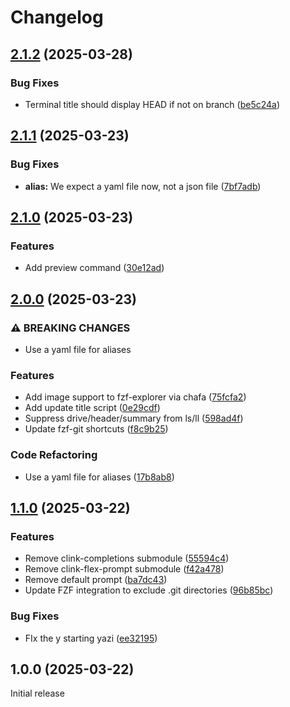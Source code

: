 # Changelog

## [2.1.2](https://github.com/narnaud/clink-terminal/compare/v2.1.1...v2.1.2) (2025-03-28)


### Bug Fixes

* Terminal title should display HEAD if not on branch ([be5c24a](https://github.com/narnaud/clink-terminal/commit/be5c24ac818fdc14364e7fd01dc907583d7e5698))

## [2.1.1](https://github.com/narnaud/clink-terminal/compare/v2.1.0...v2.1.1) (2025-03-23)


### Bug Fixes

* **alias:** We expect a yaml file now, not a json file ([7bf7adb](https://github.com/narnaud/clink-terminal/commit/7bf7adb69c0ec48edaeb9aa2288820260acb794b))

## [2.1.0](https://github.com/narnaud/clink-terminal/compare/v2.0.0...v2.1.0) (2025-03-23)


### Features

* Add preview command ([30e12ad](https://github.com/narnaud/clink-terminal/commit/30e12adc89dde778203dbb46a87eec1d666ba796))

## [2.0.0](https://github.com/narnaud/clink-terminal/compare/v1.1.0...v2.0.0) (2025-03-23)


### ⚠ BREAKING CHANGES

* Use a yaml file for aliases

### Features

* Add image support to fzf-explorer via chafa ([75fcfa2](https://github.com/narnaud/clink-terminal/commit/75fcfa21586ca289a9706bca4e077f286ef77025))
* Add update title script ([0e29cdf](https://github.com/narnaud/clink-terminal/commit/0e29cdf196bc3053998d1e9dda6d37fa469bcc25))
* Suppress drive/header/summary from ls/ll ([598ad4f](https://github.com/narnaud/clink-terminal/commit/598ad4f309890985611bc0e0a3172478f17f5c64))
* Update fzf-git shortcuts ([f8c9b25](https://github.com/narnaud/clink-terminal/commit/f8c9b25df8eeefad1a62798cef29067b36bbb775))


### Code Refactoring

* Use a yaml file for aliases ([17b8ab8](https://github.com/narnaud/clink-terminal/commit/17b8ab8911361d6e8b032ec858a7c46850bc6d57))

## [1.1.0](https://github.com/narnaud/clink-terminal/compare/v1.0.0...v1.1.0) (2025-03-22)


### Features

* Remove clink-completions submodule ([55594c4](https://github.com/narnaud/clink-terminal/commit/55594c4cc221344e5bf9ac54e8ace7adb0976474))
* Remove clink-flex-prompt submodule ([f42a478](https://github.com/narnaud/clink-terminal/commit/f42a478c95634ada5c101f84164c6fb50112de54))
* Remove default prompt ([ba7dc43](https://github.com/narnaud/clink-terminal/commit/ba7dc4370c31a70614439cac3b5547b0aa645c50))
* Update FZF integration to exclude .git directories ([96b85bc](https://github.com/narnaud/clink-terminal/commit/96b85bcec31f0fae3e214901561e439b528e07a9))


### Bug Fixes

* FIx the y starting yazi ([ee32195](https://github.com/narnaud/clink-terminal/commit/ee321958ebf64ec2c12993b5684d014d47e819e8))

## 1.0.0 (2025-03-22)

Initial release
